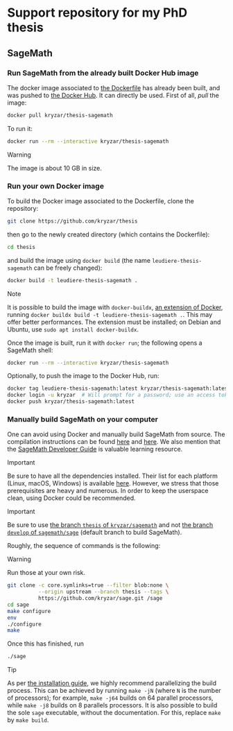 # Support repository for my PhD thesis

## SageMath

### Run SageMath from the already built Docker Hub image

The docker image associated to [the Dockerfile](Dockerfile) has already been built, and was pushed to [the Docker Hub](https://hub.docker.com/repository/docker/kryzar/thesis-sagemath). It can directly be used. First of all, *pull* the image:

```bash
docker pull kryzar/thesis-sagemath
```

To run it:

```bash
docker run --rm --interactive kryzar/thesis-sagemath
```

> [!WARNING]
> The image is about 10 GB in size.

### Run your own Docker image

To build the Docker image associated to the Dockerfile, clone
the repository:

```bash
git clone https://github.com/kryzar/thesis
```

then go to the newly created directory (which contains the Dockerfile):

```bash
cd thesis
```

and build the image using `docker build` (the name `leudiere-thesis-sagemath` can be freely changed):

```bash
docker build -t leudiere-thesis-sagemath .
```

> [!NOTE]
> It is possible to build the image with `docker-buildx`, [an extension of Docker](https://docs.docker.com/reference/cli/docker/buildx/), running `docker buildx build -t leudiere-thesis-sagemath .`. This may offer better performances. The extension must be installed; on Debian and Ubuntu, use `sudo apt install docker-buildx`.

Once the image is built, run it with `docker run`; the following opens a SageMath shell:

```bash
docker run --rm --interactive kryzar/thesis-sagemath
```

Optionally, to push the image to the Docker Hub, run:

```bash
docker tag leudiere-thesis-sagemath:latest kryzar/thesis-sagemath:latest
docker login -u kryzar  # Will prompt for a password; use an access token
docker push kryzar/thesis-sagemath:latest
```

### Manually build SageMath on your computer

One can avoid using Docker and manually build SageMath from source. The compilation instructions can be found [here](https://doc.sagemath.org/html/en/installation/source.html) and [here](https://github.com/sagemath/sage/?tab=readme-ov-file#instructions-to-build-from-source). We also mention that the [SageMath Developer Guide](https://doc.sagemath.org/html/en/developer/index.html) is valuable learning resource.

> [!IMPORTANT]
> Be sure to have all the dependencies installed. Their list for each platform (Linux, macOS, Windows) is available [here](https://github.com/sagemath/sage/?tab=readme-ov-file#instructions-to-build-from-source). However, we stress that those prerequisites are heavy and numerous. In order to keep the userspace clean, using Docker could be recommended.

> [!IMPORTANT]
> Be sure to use [the branch `thesis` of `kryzar/sagemath`](https://github.com/kryzar/sage/tree/thesis-snippets) and not [the branch `develop` of `sagemath/sage`](https://github.com/sagemath/sage) (default branch to build SageMath).

Roughly, the sequence of commands is the following:

> [!WARNING]
> Run those at your own risk.

```bash
git clone -c core.symlinks=true --filter blob:none \
          --origin upstream --branch thesis --tags \
          https://github.com/kryzar/sage.git /sage
cd sage
make configure
env
./configure
make
```

Once this has finished, run

```bash
./sage
```

> [!TIP]
> As per [the installation guide](https://github.com/sagemath/sage), we highly
> recommend parallelizing the build process. This can be achieved by running
> `make -jN` (where `N` is the number of processors); for example, `make -j64`
> builds on 64 parallel processors, while `make -j8` builds on 8 parallels
> processors. It is also possible to build the sole `sage` executable, without
> the documentation. For this, replace `make` by `make build`.
